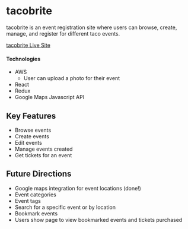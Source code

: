 # tacobrite  

tacobrite is an event registration site where users can browse, create, manage, and register for different taco events.

[tacobrite Live Site](https://tacobrite.herokuapp.com/)


#### Technologies
 * AWS
    * User can upload a photo for their event
 * React
 * Redux
 * Google Maps Javascript API

## Key Features
 * Browse events
 * Create events
 * Edit events
 * Manage events created
 * Get tickets for an event


## Future Directions
 * Google maps integration for event locations (done!)
 * Event categories
 * Event tags
 * Search for a specific event or by location
 * Bookmark events
 * Users show page to view bookmarked events and tickets purchased
